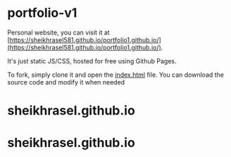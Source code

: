 # portfolio-v1

Personal website, you can visit it at [https://sheikhrasel581.github.io/portfolio1.github.io/](https://sheikhrasel581.github.io/portfolio1.github.io/).  

It's just static JS/CSS, hosted for free using Github Pages.

To fork, simply clone it and open the [index.html](./index.html) file.  You can download the source code and modify it when needed
# sheikhrasel.github.io
# sheikhrasel.github.io
